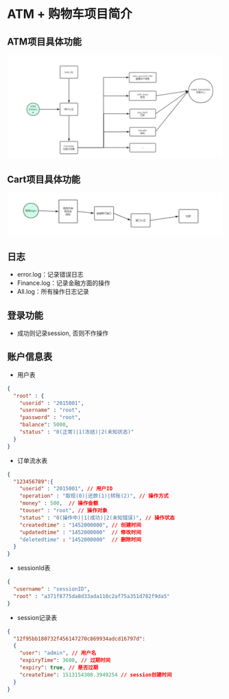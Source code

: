 # ATM + 购物车项目简介

## ATM项目具体功能
![ATM项目流程图](https://github.com/yangyang0910/Python/blob/master/%E6%A8%A1%E5%9D%97%E4%BA%8C/homework/ATMofCart/imgs/ATM.png?raw=true)

## Cart项目具体功能
![ATM项目流程图](https://github.com/yangyang0910/Python/blob/master/%E6%A8%A1%E5%9D%97%E4%BA%8C/homework/ATMofCart/imgs/Cart.png?raw=true)

## 日志
- error.log：记录错误日志
- Finance.log：记录金融方面的操作
- All.log：所有操作日志记录

## 登录功能
- 成功则记录session, 否则不作操作


## 账户信息表

- 用户表
```json
{
  "root" : {
    "userid" : "2015001",
    "username" : "root",
    "password" : "root",
    "balance": 5000,
    "status" : "0(正常)|1(冻结)|2(未知状态)"
  }
}
```

- 订单流水表
```json
{
  "123456789":{
    "userid" : "2015001", // 用户ID
    "operation" : "取现(0)|还款(1)|转账(2)", // 操作方式
    "money" : 500,  // 操作金额
    "touser" : "root", // 操作对象
    "status" : "0(操作中)|1(成功)|2(未知错误)", // 操作状态
    "createdtime" : "1452000000", // 创建时间
    "updatedtime" : "1452000000"  // 修改时间
    "deletedtime" : "1452000000"  // 删除时间
  }
}
```


- sessionId表
```json
{
  "username" : "sessionID", 
  "root" : "a371f8775da8d33ada110c2af75a351d782f9da5" 
}
```


- session记录表
```json
{
  "12f95bb180732f456147270c869934adcd16797d": 
  {
    "user": "admin", // 用户名
    "expiryTime": 3600, // 过期时间
    "expiry": true, // 是否过期
    "createTime": 1513154308.3949254 // session创建时间
  }
}

```